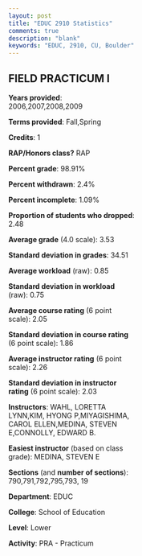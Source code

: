 ```yaml
---
layout: post
title: "EDUC 2910 Statistics"
comments: true
description: "blank"
keywords: "EDUC, 2910, CU, Boulder"
--- 
```

<head>
<script src="https://ajax.googleapis.com/ajax/libs/jquery/2.1.3/jquery.min.js"></script>
<script src="https://dl.dropboxusercontent.com/s/pc42nxpaw1ea4o9/highcharts.js?dl=0"></script>
<!-- <script src="../assets/js/highcharts.js"></script> -->
<style type="text/css">@font-face {
	font-family: "Bebas Neue";
	src: url(https://www.filehosting.org/file/details/544349/BebasNeue%20Regular.otf) format("opentype");
	}
	h1.Bebas { 
		font-family: "Bebas Neue", Verdana, Tahoma;
	}
</style>
</head>
<body>
	<div id="container" style="float: right; width: 45%; height: 88%; margin-left: 2.5%; margin-right: 2.5%;"></div>
	<script language="JavaScript">
		$(document).ready(function() {
		var chart = {type: 'column'};
		var title = {text: 'Grade Distribution'};
		var xAxis = {categories: ['A','B','C','D','F'],crosshair: true};
		var yAxis = {min: 0,title: {text: 'Percentage'}};
		var tooltip = {headerFormat: '<center><b><span style="font-size:20px">{point.key}</span></b></center>',
		               pointFormat: '<td style="padding:0"><b>{point.y:.1f}%</b></td>',
		               footerFormat: '</table>',shared: true,useHTML: true};
		var plotOptions = {column: {pointPadding: 0.0,borderWidth: 0}};  
		var credits = {enabled: false};var series= [{name: 'Percent',data: [66.79,22.2,7.89,2.02,1.1,]}];
		var json = {};
		json.chart = chart;
		json.title = title;
		json.tooltip = tooltip;
		json.xAxis = xAxis;
		json.yAxis = yAxis;  
		json.series = series;
		json.plotOptions = plotOptions;  
		json.credits = credits;
		$('#container').highcharts(json);
	});
	</script>
</body>
			   
## FIELD PRACTICUM I

**Years provided**: 2006,2007,2008,2009

**Terms provided**: Fall,Spring

**Credits**: 1

**RAP/Honors class?** RAP

**Percent grade**: 98.91%

**Percent withdrawn**: 2.4%

**Percent incomplete**: 1.09%

**Proportion of students who dropped**: 2.48

**Average grade** (4.0 scale): 3.53

**Standard deviation in grades**: 34.51

**Average workload** (raw): 0.85

**Standard deviation in workload** (raw): 0.75

**Average course rating** (6 point scale): 2.05

**Standard deviation in course rating** (6 point scale): 1.86

**Average instructor rating** (6 point scale): 2.26

**Standard deviation in instructor rating** (6 point scale): 2.03

**Instructors**: WAHL, LORETTA LYNN,KIM, HYONG P,MIYAGISHIMA, CAROL ELLEN,MEDINA, STEVEN E,CONNOLLY, EDWARD B.

**Easiest instructor** (based on class grade): MEDINA, STEVEN E

**Sections** (and **number of sections**): 790,791,792,795,793, 19

**Department**: EDUC

**College**: School of Education

**Level**: Lower

**Activity**: PRA - Practicum